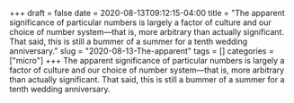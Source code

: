 +++draft = falsedate = 2020-08-13T09:12:15-04:00title = "The apparent significance of particular numbers is largely a factor of culture and our choice of number system—that is, more arbitrary than actually significant. That said, this is still a bummer of a summer for a tenth wedding anniversary."slug = "2020-08-13-The-apparent"tags = []categories = ["micro"]+++The apparent significance of particular numbers is largely a factor of culture and our choice of number system—that is, more arbitrary than actually significant. That said, this is still a bummer of a summer for a tenth wedding anniversary.